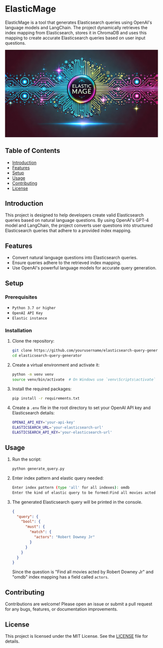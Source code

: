 # ElasticMage

ElasticMage is a tool that generates Elasticsearch queries using OpenAI's language models and LangChain. The project dynamically retrieves the index mapping from Elasticsearch, stores it in ChromaDB and uses this mapping to create accurate Elasticsearch queries based on user input questions.

![elastic-mage.png](docs%2Felastic-mage.png)

## Table of Contents

- [Introduction](#introduction)
- [Features](#features)
- [Setup](#setup)
- [Usage](#usage)
- [Contributing](#contributing)
- [License](#license)

## Introduction

This project is designed to help developers create valid Elasticsearch queries based on natural language questions. By using OpenAI's GPT-4 model and LangChain, the project converts user questions into structured Elasticsearch queries that adhere to a provided index mapping.

## Features

- Convert natural language questions into Elasticsearch queries.
- Ensure queries adhere to the retrieved index mapping.
- Use OpenAI's powerful language models for accurate query generation.

## Setup

### Prerequisites

- `Python 3.7 or higher`
- `OpenAI API Key`
- `Elastic instance`

### Installation

1. Clone the repository:

    ```bash
    git clone https://github.com/yourusername/elasticsearch-query-generator.git
    cd elasticsearch-query-generator
    ```

2. Create a virtual environment and activate it:

    ```bash
    python -m venv venv
    source venv/bin/activate  # On Windows use `venv\Scripts\activate`
    ```

3. Install the required packages:

    ```bash
    pip install -r requirements.txt
    ```

4. Create a `.env` file in the root directory to set your OpenAI API key and Elasticsearch details:

    ```bash
    OPENAI_API_KEY='your-api-key'
    ELASTICSEARCH_URL='your-elasticsearch-url'
    ELASTICSEARCH_API_KEY='your-elasticsearch-url'
    ```
## Usage

1. Run the script:

    ```bash
    python generate_query.py
    ```

2. Enter index pattern and elastic query needed:

    ```bash
    Enter index pattern (type 'all' for all indexes): omdb
    Enter the kind of elastic query to be formed:Find all movies acted by Robert Downey Jr
    ```

3. The generated Elasticsearch query will be printed in the console.

   ```json
   {
     "query": {
       "bool": {
         "must": {
           "match": {
             "actors": "Robert Downey Jr"
           }
         }
       }
     }
   }
   ```
   Since the question is "Find all movies acted by Robert Downey Jr" and "omdb" index mapping has a field called `actors`.

## Contributing

Contributions are welcome! Please open an issue or submit a pull request for any bugs, features, or documentation improvements.

## License

This project is licensed under the MIT License. See the [LICENSE](LICENSE) file for details.